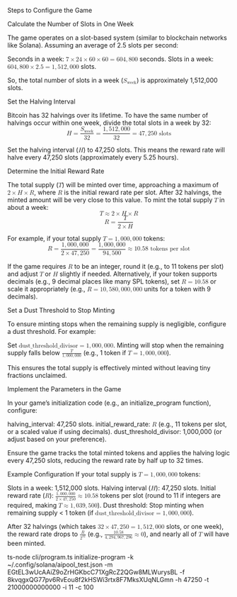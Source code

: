 Steps to Configure the Game

Calculate the Number of Slots in One Week

The game operates on a slot-based system (similar to blockchain networks like Solana). Assuming an average of 2.5 slots per second:

Seconds in a week: <math xmlns="http://www.w3.org/1998/Math/MathML"><semantics><mrow><mn>7</mn><mo>×</mo><mn>24</mn><mo>×</mo><mn>60</mn><mo>×</mo><mn>60</mn><mo>=</mo><mn>604</mn><mo separator="true">,</mo><mn>800</mn></mrow><annotation encoding="application/x-tex"> 7 \times 24 \times 60 \times 60 = 604,800 </annotation></semantics></math> seconds.
Slots in a week: <math xmlns="http://www.w3.org/1998/Math/MathML"><semantics><mrow><mn>604</mn><mo separator="true">,</mo><mn>800</mn><mo>×</mo><mn>2.5</mn><mo>=</mo><mn>1</mn><mo separator="true">,</mo><mn>512</mn><mo separator="true">,</mo><mn>000</mn></mrow><annotation encoding="application/x-tex"> 604,800 \times 2.5 = 1,512,000 </annotation></semantics></math> slots.


So, the total number of slots in a week (<math xmlns="http://www.w3.org/1998/Math/MathML"><semantics><mrow><msub><mi>S</mi><mtext>week</mtext></msub></mrow><annotation encoding="application/x-tex"> S_{\text{week}} </annotation></semantics></math>) is approximately 1,512,000 slots.


Set the Halving Interval

Bitcoin has 32 halvings over its lifetime. To have the same number of halvings occur within one week, divide the total slots in a week by 32:
<math xmlns="http://www.w3.org/1998/Math/MathML" display="block"><semantics><mrow><mi>H</mi><mo>=</mo><mfrac><msub><mi>S</mi><mtext>week</mtext></msub><mn>32</mn></mfrac><mo>=</mo><mfrac><mrow><mn>1</mn><mo separator="true">,</mo><mn>512</mn><mo separator="true">,</mo><mn>000</mn></mrow><mn>32</mn></mfrac><mo>=</mo><mn>47</mn><mo separator="true">,</mo><mn>250</mn><mtext> slots</mtext></mrow><annotation encoding="application/x-tex">H = \frac{S_{\text{week}}}{32} = \frac{1,512,000}{32} = 47,250 \text{ slots}</annotation></semantics></math>

Set the halving interval (<math xmlns="http://www.w3.org/1998/Math/MathML"><semantics><mrow><mi>H</mi></mrow><annotation encoding="application/x-tex"> H </annotation></semantics></math>) to 47,250 slots. This means the reward rate will halve every 47,250 slots (approximately every 5.25 hours).


Determine the Initial Reward Rate

The total supply (<math xmlns="http://www.w3.org/1998/Math/MathML"><semantics><mrow><mi>T</mi></mrow><annotation encoding="application/x-tex"> T </annotation></semantics></math>) will be minted over time, approaching a maximum of <math xmlns="http://www.w3.org/1998/Math/MathML"><semantics><mrow><mn>2</mn><mo>×</mo><mi>H</mi><mo>×</mo><mi>R</mi></mrow><annotation encoding="application/x-tex"> 2 \times H \times R </annotation></semantics></math>, where <math xmlns="http://www.w3.org/1998/Math/MathML"><semantics><mrow><mi>R</mi></mrow><annotation encoding="application/x-tex"> R </annotation></semantics></math> is the initial reward rate per slot. After 32 halvings, the minted amount will be very close to this value.
To mint the total supply <math xmlns="http://www.w3.org/1998/Math/MathML"><semantics><mrow><mi>T</mi></mrow><annotation encoding="application/x-tex"> T </annotation></semantics></math> in about a week:
<math xmlns="http://www.w3.org/1998/Math/MathML" display="block"><semantics><mrow><mi>T</mi><mo>≈</mo><mn>2</mn><mo>×</mo><mi>H</mi><mo>×</mo><mi>R</mi></mrow><annotation encoding="application/x-tex">T \approx 2 \times H \times R</annotation></semantics></math>
<math xmlns="http://www.w3.org/1998/Math/MathML" display="block"><semantics><mrow><mi>R</mi><mo>=</mo><mfrac><mi>T</mi><mrow><mn>2</mn><mo>×</mo><mi>H</mi></mrow></mfrac></mrow><annotation encoding="application/x-tex">R = \frac{T}{2 \times H}</annotation></semantics></math>

For example, if your total supply <math xmlns="http://www.w3.org/1998/Math/MathML"><semantics><mrow><mi>T</mi><mo>=</mo><mn>1</mn><mo separator="true">,</mo><mn>000</mn><mo separator="true">,</mo><mn>000</mn></mrow><annotation encoding="application/x-tex"> T = 1,000,000 </annotation></semantics></math> tokens:
<math xmlns="http://www.w3.org/1998/Math/MathML" display="block"><semantics><mrow><mi>R</mi><mo>=</mo><mfrac><mrow><mn>1</mn><mo separator="true">,</mo><mn>000</mn><mo separator="true">,</mo><mn>000</mn></mrow><mrow><mn>2</mn><mo>×</mo><mn>47</mn><mo separator="true">,</mo><mn>250</mn></mrow></mfrac><mo>=</mo><mfrac><mrow><mn>1</mn><mo separator="true">,</mo><mn>000</mn><mo separator="true">,</mo><mn>000</mn></mrow><mrow><mn>94</mn><mo separator="true">,</mo><mn>500</mn></mrow></mfrac><mo>≈</mo><mn>10.58</mn><mtext> tokens per slot</mtext></mrow><annotation encoding="application/x-tex">R = \frac{1,000,000}{2 \times 47,250} = \frac{1,000,000}{94,500} \approx 10.58 \text{ tokens per slot}</annotation></semantics></math>

If the game requires <math xmlns="http://www.w3.org/1998/Math/MathML"><semantics><mrow><mi>R</mi></mrow><annotation encoding="application/x-tex"> R </annotation></semantics></math> to be an integer, round it (e.g., to 11 tokens per slot) and adjust <math xmlns="http://www.w3.org/1998/Math/MathML"><semantics><mrow><mi>T</mi></mrow><annotation encoding="application/x-tex"> T </annotation></semantics></math> or <math xmlns="http://www.w3.org/1998/Math/MathML"><semantics><mrow><mi>H</mi></mrow><annotation encoding="application/x-tex"> H </annotation></semantics></math> slightly if needed. Alternatively, if your token supports decimals (e.g., 9 decimal places like many SPL tokens), set <math xmlns="http://www.w3.org/1998/Math/MathML"><semantics><mrow><mi>R</mi><mo>=</mo><mn>10.58</mn></mrow><annotation encoding="application/x-tex"> R = 10.58 </annotation></semantics></math> or scale it appropriately (e.g., <math xmlns="http://www.w3.org/1998/Math/MathML"><semantics><mrow><mi>R</mi><mo>=</mo><mn>10</mn><mo separator="true">,</mo><mn>580</mn><mo separator="true">,</mo><mn>000</mn><mo separator="true">,</mo><mn>000</mn></mrow><annotation encoding="application/x-tex"> R = 10,580,000,000 </annotation></semantics></math> units for a token with 9 decimals).


Set a Dust Threshold to Stop Minting

To ensure minting stops when the remaining supply is negligible, configure a dust threshold. For example:

Set <math xmlns="http://www.w3.org/1998/Math/MathML"><semantics><mrow><mtext>dust_threshold_divisor</mtext><mo>=</mo><mn>1</mn><mo separator="true">,</mo><mn>000</mn><mo separator="true">,</mo><mn>000</mn></mrow><annotation encoding="application/x-tex"> \text{dust\_threshold\_divisor} = 1,000,000 </annotation></semantics></math>.
Minting will stop when the remaining supply falls below <math xmlns="http://www.w3.org/1998/Math/MathML"><semantics><mrow><mfrac><mi>T</mi><mrow><mn>1</mn><mo separator="true">,</mo><mn>000</mn><mo separator="true">,</mo><mn>000</mn></mrow></mfrac></mrow><annotation encoding="application/x-tex"> \frac{T}{1,000,000} </annotation></semantics></math> (e.g., 1 token if <math xmlns="http://www.w3.org/1998/Math/MathML"><semantics><mrow><mi>T</mi><mo>=</mo><mn>1</mn><mo separator="true">,</mo><mn>000</mn><mo separator="true">,</mo><mn>000</mn></mrow><annotation encoding="application/x-tex"> T = 1,000,000 </annotation></semantics></math>).


This ensures the total supply is effectively minted without leaving tiny fractions unclaimed.


Implement the Parameters in the Game

In your game’s initialization code (e.g., an initialize_program function), configure:

halving_interval: 47,250 slots.
initial_reward_rate: <math xmlns="http://www.w3.org/1998/Math/MathML"><semantics><mrow><mi>R</mi></mrow><annotation encoding="application/x-tex"> R </annotation></semantics></math> (e.g., 11 tokens per slot, or a scaled value if using decimals).
dust_threshold_divisor: 1,000,000 (or adjust based on your preference).


Ensure the game tracks the total minted tokens and applies the halving logic every 47,250 slots, reducing the reward rate by half up to 32 times.




Example Configuration
If your total supply is <math xmlns="http://www.w3.org/1998/Math/MathML"><semantics><mrow><mi>T</mi><mo>=</mo><mn>1</mn><mo separator="true">,</mo><mn>000</mn><mo separator="true">,</mo><mn>000</mn></mrow><annotation encoding="application/x-tex"> T = 1,000,000 </annotation></semantics></math> tokens:

Slots in a week: 1,512,000 slots.
Halving interval (<math xmlns="http://www.w3.org/1998/Math/MathML"><semantics><mrow><mi>H</mi></mrow><annotation encoding="application/x-tex"> H </annotation></semantics></math>): 47,250 slots.
Initial reward rate (<math xmlns="http://www.w3.org/1998/Math/MathML"><semantics><mrow><mi>R</mi></mrow><annotation encoding="application/x-tex"> R </annotation></semantics></math>): <math xmlns="http://www.w3.org/1998/Math/MathML"><semantics><mrow><mfrac><mrow><mn>1</mn><mo separator="true">,</mo><mn>000</mn><mo separator="true">,</mo><mn>000</mn></mrow><mrow><mn>2</mn><mo>×</mo><mn>47</mn><mo separator="true">,</mo><mn>250</mn></mrow></mfrac><mo>≈</mo><mn>10.58</mn></mrow><annotation encoding="application/x-tex"> \frac{1,000,000}{2 \times 47,250} \approx 10.58 </annotation></semantics></math> tokens per slot (round to 11 if integers are required, making <math xmlns="http://www.w3.org/1998/Math/MathML"><semantics><mrow><mi>T</mi><mo>≈</mo><mn>1</mn><mo separator="true">,</mo><mn>039</mn><mo separator="true">,</mo><mn>500</mn></mrow><annotation encoding="application/x-tex"> T \approx 1,039,500 </annotation></semantics></math>).
Dust threshold: Stop minting when remaining supply < 1 token (if <math xmlns="http://www.w3.org/1998/Math/MathML"><semantics><mrow><mtext>dust_threshold_divisor</mtext><mo>=</mo><mn>1</mn><mo separator="true">,</mo><mn>000</mn><mo separator="true">,</mo><mn>000</mn></mrow><annotation encoding="application/x-tex"> \text{dust\_threshold\_divisor} = 1,000,000 </annotation></semantics></math>).

After 32 halvings (which takes <math xmlns="http://www.w3.org/1998/Math/MathML"><semantics><mrow><mn>32</mn><mo>×</mo><mn>47</mn><mo separator="true">,</mo><mn>250</mn><mo>=</mo><mn>1</mn><mo separator="true">,</mo><mn>512</mn><mo separator="true">,</mo><mn>000</mn></mrow><annotation encoding="application/x-tex"> 32 \times 47,250 = 1,512,000 </annotation></semantics></math> slots, or one week), the reward rate drops to <math xmlns="http://www.w3.org/1998/Math/MathML"><semantics><mrow><mfrac><mi>R</mi><msup><mn>2</mn><mn>32</mn></msup></mfrac></mrow><annotation encoding="application/x-tex"> \frac{R}{2^{32}} </annotation></semantics></math> (e.g., <math xmlns="http://www.w3.org/1998/Math/MathML"><semantics><mrow><mfrac><mn>10.58</mn><mrow><mn>4</mn><mo separator="true">,</mo><mn>294</mn><mo separator="true">,</mo><mn>967</mn><mo separator="true">,</mo><mn>296</mn></mrow></mfrac><mo>≈</mo><mn>0</mn></mrow><annotation encoding="application/x-tex"> \frac{10.58}{4,294,967,296} \approx 0 </annotation></semantics></math>), and nearly all of <math xmlns="http://www.w3.org/1998/Math/MathML"><semantics><mrow><mi>T</mi></mrow><annotation encoding="application/x-tex"> T </annotation></semantics></math> will have been minted.




 ts-node cli/program.ts initialize-program -k ~/.config/solana/aipool_test.json -m EGtEL3wUcAAiZ9oZrHGKbcC71XgRcZ2QGw8MLWurysBL -f 8kvqgxQG77pv6RvEou8f2kHSWi3rtx8F7MksXUqNLGmn -h 47250 -t 21000000000000 -i 11 -c 100